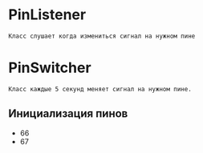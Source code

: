 # PinListener
```
Класс слушает когда измениться сигнал на нужном пине
```

# PinSwitcher
```
Класс каждые 5 секунд меняет сигнал на нужном пине.
```

## Инициализация пинов
* <PinListener> 66
* <PinSwitcher> 67
